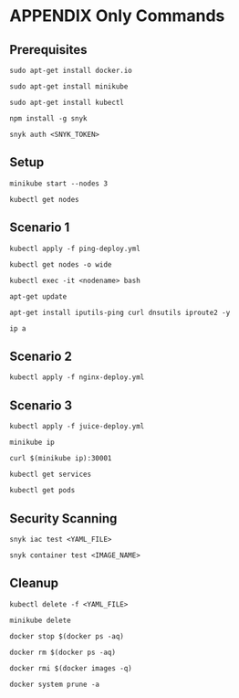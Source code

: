 # APPENDIX Only Commands

## Prerequisites

```sudo apt-get install docker.io```

```sudo apt-get install minikube```

```sudo apt-get install kubectl```

```npm install -g snyk```

```snyk auth <SNYK_TOKEN>```

## Setup

```minikube start --nodes 3```

```kubectl get nodes```

## Scenario 1

```kubectl apply -f ping-deploy.yml```

```kubectl get nodes -o wide```

```kubectl exec -it <nodename> bash```

```apt-get update```

```apt-get install iputils-ping curl dnsutils iproute2 -y```

```ip a```

## Scenario 2

```kubectl apply -f nginx-deploy.yml```

## Scenario 3

```kubectl apply -f juice-deploy.yml```

```minikube ip```

```curl $(minikube ip):30001```

```kubectl get services```

```kubectl get pods```

## Security Scanning

```snyk iac test <YAML_FILE>```

```snyk container test <IMAGE_NAME>```

## Cleanup

```kubectl delete -f <YAML_FILE>```

```minikube delete```

```docker stop $(docker ps -aq)```

```docker rm $(docker ps -aq)```

```docker rmi $(docker images -q)```

```docker system prune -a```
